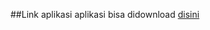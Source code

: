##Link aplikasi
aplikasi bisa didownload [disini](https://drive.google.com/file/d/1RIvQR4WcLV8IcGgxik7KUx5wrs4Lj5T7/view?usp=sharing)